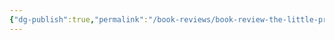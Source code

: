 ```yaml
---
{"dg-publish":true,"permalink":"/book-reviews/book-review-the-little-prince/","noteIcon":""}
---
```


